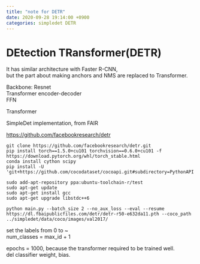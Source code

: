 ```yaml
---
title: "note for DETR"
date: 2020-09-28 19:14:00 +0900
categories: simpledet DETR
---
```


# DEtection TRansformer(DETR)

It has similar architecture with Faster R-CNN,    
but the part about making anchors and NMS are replaced to Transformer.    

Backbone: Resnet    
Transformer encoder-decoder    
FFN

Transformer

SimpleDet implementation, from FAIR

<https://github.com/facebookresearch/detr>

```
git clone https://github.com/facebookresearch/detr.git
pip install torch==1.5.0+cu101 torchvision==0.6.0+cu101 -f https://download.pytorch.org/whl/torch_stable.html
conda install cython scipy
pip install -U 'git+https://github.com/cocodataset/cocoapi.git#subdirectory=PythonAPI'

sudo add-apt-repository ppa:ubuntu-toolchain-r/test
sudo apt-get update
sudo apt-get install gcc
sudo apt-get upgrade libstdc++6

python main.py --batch_size 2 --no_aux_loss --eval --resume https://dl.fbaipublicfiles.com/detr/detr-r50-e632da11.pth --coco_path ../simpledet/data/coco/images/val2017/
```

set the labels from 0 to ~    
num_classes = max_id + 1    

epochs = 1000, because the transformer required to be trained well.    
del classifier weight, bias.    

